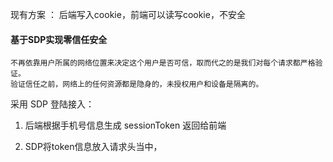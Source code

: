 现有方案 ：
 后端写入cookie，前端可以读写cookie，不安全

#### 基于SDP实现零信任安全
    不再依靠用户所属的网络位置来决定这个用户是否可信，取而代之的是我们对每个请求都严格验证。
    验证信任之前，网络上的任何资源都是隐身的，未授权用户和设备是隔离的。
采用 SDP 登陆接入：

1. 后端根据手机号信息生成 sessionToken 返回给前端

2. SDP将token信息放入请求头当中，

